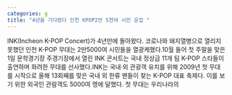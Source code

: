 ```yaml
---
categories: g
title: "4년을 기다렸다 인천 KPOP2만 5천여 시민 운집 "
---
```

INK(Incheon K-POP Concert)가 4년만에 돌아왔다. 코로나와 돼지열병으로 열리지 못했던 인천 K-POP 무대는 2만5000여 시민들을 열광케했다.10월 들어 첫 주말을 맞은 1일 문학경기장 주경기장에서 열린 INK 콘서트는 국내 정상급 11개 팀 K-POP 스타들이 출연하며 화려한 무대를 선사했다.INK는 국내·외 관광객 유치를 위해 2009년 첫 무대를 시작으로 올해 13회째를 맞은 국내 외 한류 팬들이 찾는 K-POP 대표 축제다. 이를 보기 위한 외국인 관람객도 5000여 명에 달했다. 첫 무대는 우리나라의